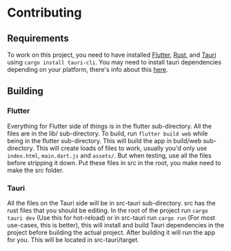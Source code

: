 # Contributing
## Requirements
To work on this project, you need to have installed [Flutter](https://docs.flutter.dev/get-started/install?_gl=1*h6bu5u*_ga*MTg5MDAyODE1OS4xNzUzMTgwMzIy*_ga_04YGWK0175*czE3NTMzNTExMjYkbzIkZzAkdDE3NTMzNTExMjYkajYwJGwwJGgw), [Rust](https://www.rust-lang.org/learn/get-started), and [Tauri](https://v2.tauri.app/) using `cargo install tauri-cli`. You may need to install tauri dependencies depending on your platform, there's info about this [here](https://v1.tauri.app/v1/guides/getting-started/prerequisites).

## Building
### Flutter
Everything for Flutter side of things is in the flutter sub-directory. All the files are in the lib/ sub-directory. To build, run `flutter build web` while being in the flutter sub-directory. This will build the app in build/web sub-directory. This will create loads of files to work, usually you'd only use `index.html`, `main.dart.js` and `assets/`. But when testing, use all the files before stripping it down. Put these files in src in the root, you make need to make the src folder.

### Tauri
All the files on the Tauri side will be in src-tauri sub-directory. src has the rust files that you should be editing. In the root of the project run `cargo tauri dev` (Use this for hot-reload) or in src-tauri run `cargo run` (For most use-cases, this is better), this will install and build Tauri dependencies in the project before building the actual project. After building it will run the app for you. This will be located in src-tauri/target.

